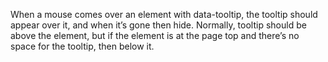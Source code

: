 When a mouse comes over an element with data-tooltip, the tooltip should appear over it, and when it’s gone then hide.
Normally, tooltip should be above the element, but if the element is at the page top and there’s no space for the tooltip, then below it.
